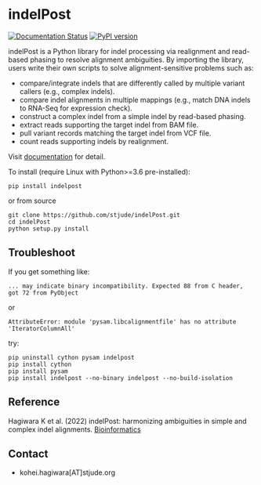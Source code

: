 # indelPost

[![Documentation Status](https://readthedocs.org/projects/indelpost/badge/?version=latest)](https://indelpost.readthedocs.io/en/latest/?badge=latest)
[![PyPI version](https://badge.fury.io/py/indelpost.svg)](https://badge.fury.io/py/indelpost)

indelPost is a Python library for indel processing via realignment and read-based phasing to resolve alignment ambiguities. By importing the library, 
users write their own scripts to solve alignment-sensitive problems such as:
* compare/integrate indels that are differently called by multiple variant callers (e.g., complex indels).
* compare indel alignments in multiple mappings (e.g., match DNA indels to RNA-Seq for expression check).  
* construct a complex indel from a simple indel by read-based phasing.    
* extract reads supporting the target indel from BAM file.
* pull variant records matching the target indel from VCF file.
* count reads supporting indels by realignment.

Visit [documentation](https://indelpost.readthedocs.io/en/latest) for detail.

To install (require Linux with Python>=3.6 pre-installed):
```
pip install indelpost
```
or from source
```
git clone https://github.com/stjude/indelPost.git
cd indelPost 
python setup.py install
```

## Troubleshoot
If you get something like:
```
... may indicate binary incompatibility. Expected 88 from C header, got 72 from PyObject
```
or
```
AttributeError: module 'pysam.libcalignmentfile' has no attribute 'IteratorColumnAll'
```
try:
```
pip uninstall cython pysam indelpost
pip install cython
pip install pysam
pip install indelpost --no-binary indelpost --no-build-isolation
```

## Reference
Hagiwara K et al. (2022) indelPost: harmonizing ambiguities in simple and complex indel alignments. [Bioinformatics](https://doi.org/10.1093/bioinformatics/btab601)

## Contact
* kohei.hagiwara[AT]stjude.org 

